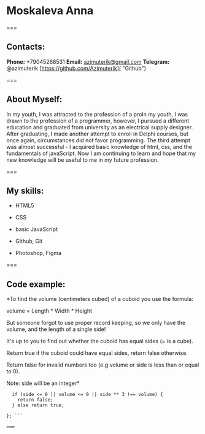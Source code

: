 # Moskaleva Anna
===

## Contacts:
**Phone:** +79045268531
**Email:** azimuterik@gmail.com
**Telegram:** @azimuterik
[https://github.com/Azimuterik]( "Github") 

===
 ## About Myself:

 In my youth, I was attracted to the profession of a proIn my youth, I was drawn to the profession of a programmer, however, I pursued a different education and graduated from university as an electrical supply designer.
 After graduating, I made another attempt to enroll in Delphi courses, but once again, circumstances did not favor programming. The third attempt was almost successful - I acquired basic knowledge of html, css, and the fundamentals of javaScript. 
 Now I am continuing to learn and hope that my new knowledge will be useful to me in my future profession.

===

## My skills:

+ HTML5

+ CSS

+ basic JavaScript

+ Github, Git

+ Photoshop, Figma

===

## Code example:

*To find the volume (centimeters cubed) of a cuboid you use the formula:

volume = Length * Width * Height

But someone forgot to use proper record keeping, so we only have the volume, and the length of a single side!

It's up to you to find out whether the cuboid has equal sides (= is a cube).

Return true if the cuboid could have equal sides, return false otherwise.

Return false for invalid numbers too (e.g volume or side is less than or equal to 0).

Note: side will be an integer*

```var cubeChecker = function(volume, side){
  if (side <= 0 || volume <= 0 || side ** 3 !== volume) { 
    return false;
  } else return true;
    
}; ```

===
